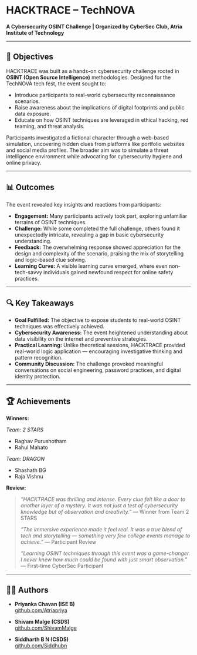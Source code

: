 # HACKTRACE – TechNOVA  
**A Cybersecurity OSINT Challenge | Organized by CyberSec Club, Atria Institute of Technology**

---

## 🎯 Objectives

HACKTRACE was built as a hands-on cybersecurity challenge rooted in **OSINT (Open Source Intelligence)** methodologies. Designed for the TechNOVA tech fest, the event sought to:

- Introduce participants to real-world cybersecurity reconnaissance scenarios.
- Raise awareness about the implications of digital footprints and public data exposure.
- Educate on how OSINT techniques are leveraged in ethical hacking, red teaming, and threat analysis.

Participants investigated a fictional character through a web-based simulation, uncovering hidden clues from platforms like portfolio websites and social media profiles. The broader aim was to simulate a threat intelligence environment while advocating for cybersecurity hygiene and online privacy.

---

## 📊 Outcomes

The event revealed key insights and reactions from participants:

- **Engagement:** Many participants actively took part, exploring unfamiliar terrains of OSINT techniques.
- **Challenge:** While some completed the full challenge, others found it unexpectedly intricate, revealing a gap in basic cybersecurity understanding.
- **Feedback:** The overwhelming response showed appreciation for the design and complexity of the scenario, praising the mix of storytelling and logic-based clue solving.
- **Learning Curve:** A visible learning curve emerged, where even non-tech-savvy individuals gained newfound respect for online safety practices.

---

## 🔍 Key Takeaways

- **Goal Fulfilled:** The objective to expose students to real-world OSINT techniques was effectively achieved.
- **Cybersecurity Awareness:** The event heightened understanding about data visibility on the internet and preventive strategies.
- **Practical Learning:** Unlike theoretical sessions, HACKTRACE provided real-world logic application — encouraging investigative thinking and pattern recognition.
- **Community Discussion:** The challenge provoked meaningful conversations on social engineering, password practices, and digital identity protection.

---

## 🏆 Achievements

**Winners:**

*Team: 2 STARS*  
- Raghav Purushotham  
- Rahul Mahato  

*Team: DRAGON*  
- Shashath BG  
- Raja Vishnu  

**Review:**  

> _“HACKTRACE was thrilling and intense. Every clue felt like a door to another layer of a mystery. It was not just a test of cybersecurity knowledge but of observation and creativity.”_ — Winner from Team 2 STARS  
>  
> _“The immersive experience made it feel real. It was a true blend of tech and storytelling — something very few college events manage to achieve.”_ — Participant Review  
>  
> _“Learning OSINT techniques through this event was a game-changer. I never knew how much could be found with just smart observation.”_ — First-time CyberSec Participant

---

## 👨‍💻 Authors

- **Priyanka Chavan (ISE B)**  
  [github.com/Atriapriya](https://github.com/Atriapriya/)  

- **Shivam Malge (CSDS)**  
  [github.com/ShivamMalge](https://github.com/ShivamMalge/)  

- **Siddharth B N (CSDS)**  
  [github.com/Siddhubn](https://github.com/Siddhubn/)

